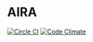 AIRA
====

[![Circle CI](https://circleci.com/gh/frbl/aira/tree/master.svg?style=svg)](https://circleci.com/gh/frbl/aira/tree/master)
[![Code Climate](https://codeclimate.com/github/frbl/aira/badges/gpa.svg)](https://codeclimate.com/github/frbl/aira)
